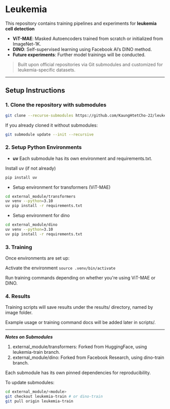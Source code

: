 # Leukemia


This repository contains training pipelines and experiments for **leukemia cell detection** 

- **ViT-MAE**: Masked Autoencoders trained from scratch or initialized from ImageNet-1K.
- **DINO**: Self-supervised learning using Facebook AI’s DINO method.
- **Future experiments**: Further model trainings will be conducted.

> Built upon official repositories via Git submodules and customized for leukemia-specific datasets.

---

## Setup Instructions

### 1. Clone the repository with submodules

```bash
git clone --recurse-submodules https://github.com/KaungHtetCho-22/leukemia.git
```

If you already cloned it without submodules:

```bash
git submodule update --init --recursive
```

### 2. Setup Python Environments  

- **uv** 
Each submodule has its own environment and requirements.txt.

Install uv (if not already)
```bash
pip install uv
```


- Setup environment for transformers (ViT-MAE)
```bash 
cd external_module/transformers
uv venv --python=3.10
uv pip install -r requirements.txt
```

- Setup environment for dino
```bash
cd external_module/dino
uv venv --python=3.10
uv pip install -r requirements.txt
```

### 3. Training

Once environments are set up:

Activate the environment  ``source .venv/bin/activate``

Run training commands depending on whether you're using ViT-MAE or DINO.

### 4. Results

Training scripts will save results under the results/ directory, named by image folder.

Example usage or training command docs will be added later in scripts/.

---


***Notes on Submodules***
1. external_module/transformers: Forked from HuggingFace, using leukemia-train branch.
2. external_module/dino: Forked from Facebook Research, using dino-train branch.

Each submodule has its own pinned dependencies for reproducibility.

To update submodules:

```bash
cd external_module/<module>
git checkout leukemia-train # or dino-train
git pull origin leukemia-train
``` 
